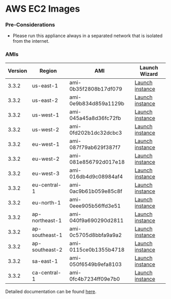 AWS EC2 Images
==============

### Pre-Considerations

  * Please run this appliance always in a separated network that is isolated from the internet.

### AMIs

| Version   | Region         | AMI                   | Launch Wizard                                                                                                                      |
| --------- | --------       | -----                 | -------------                                                                                                                      |
| 3.3.2     | us-east-1      | ami-0b35f2808b17df079 | [Launch instance](https://console.aws.amazon.com/ec2/v2/home?region=us-east-1#LaunchInstanceWizard:ami=ami-0b35f2808b17df079)      |
| 3.3.2     | us-east-2      | ami-0e9b834d859a1129b | [Launch instance](https://console.aws.amazon.com/ec2/v2/home?region=us-east-2#LaunchInstanceWizard:ami=ami-0e9b834d859a1129b)      |
| 3.3.2     | us-west-1      | ami-045a45a8d36fc72fb | [Launch instance](https://console.aws.amazon.com/ec2/v2/home?region=us-west-1#LaunchInstanceWizard:ami=ami-045a45a8d36fc72fb)      |
| 3.3.2     | us-west-2      | ami-0fd202b1dc32dcbc3 | [Launch instance](https://console.aws.amazon.com/ec2/v2/home?region=us-west-2#LaunchInstanceWizard:ami=ami-0fd202b1dc32dcbc3)      |
| 3.3.2     | eu-west-1      | ami-087f79ab629f387f7 | [Launch instance](https://console.aws.amazon.com/ec2/v2/home?region=eu-west-1#LaunchInstanceWizard:ami=ami-087f79ab629f387f7)      |
| 3.3.2     | eu-west-2      | ami-081e856792d017e18 | [Launch instance](https://console.aws.amazon.com/ec2/v2/home?region=eu-west-2#LaunchInstanceWizard:ami=ami-081e856792d017e18)      |
| 3.3.2     | eu-west-3      | ami-016db4d9c08984af4 | [Launch instance](https://console.aws.amazon.com/ec2/v2/home?region=eu-west-3#LaunchInstanceWizard:ami=ami-016db4d9c08984af4)      |
| 3.3.2     | eu-central-1   | ami-0ac9b61b059e85c8f | [Launch instance](https://console.aws.amazon.com/ec2/v2/home?region=eu-central-1#LaunchInstanceWizard:ami=ami-0ac9b61b059e85c8f)   |
| 3.3.2     | eu-north-1   | ami-0eee905b56ffd3e51 | [Launch instance](https://console.aws.amazon.com/ec2/v2/home?region=eu-north-1#LaunchInstanceWizard:ami=ami-0eee905b56ffd3e51)   |
| 3.3.2     | ap-northeast-1 | ami-040f9a690290d2811 | [Launch instance](https://console.aws.amazon.com/ec2/v2/home?region=ap-northeast-1#LaunchInstanceWizard:ami=ami-040f9a690290d2811) |
| 3.3.2     | ap-southeast-1 | ami-0c5705d8bbfa9a9a2 | [Launch instance](https://console.aws.amazon.com/ec2/v2/home?region=ap-southeast-1#LaunchInstanceWizard:ami=ami-0c5705d8bbfa9a9a2) |
| 3.3.2     | ap-southeast-2 | ami-0115ce0b1355b4718 | [Launch instance](https://console.aws.amazon.com/ec2/v2/home?region=ap-southeast-2#LaunchInstanceWizard:ami=ami-0115ce0b1355b4718) |
| 3.3.2     | sa-east-1      | ami-050f6549b9efa8103 | [Launch instance](https://console.aws.amazon.com/ec2/v2/home?region=sa-east-1#LaunchInstanceWizard:ami=ami-050f6549b9efa8103)      |
| 3.3.2     | ca-central-1   | ami-0fc4b7234ff09e7b0 | [Launch instance](https://console.aws.amazon.com/ec2/v2/home?region=ca-central-1#LaunchInstanceWizard:ami=ami-0fc4b7234ff09e7b0)   |

Detailed documentation can be found [here](http://docs.graylog.org/en/3.2/pages/installation/aws.html).
